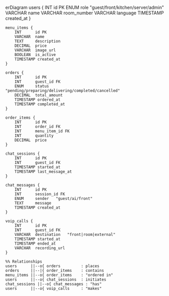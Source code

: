 erDiagram
    users {
        INT      id PK
        ENUM     role     "guest/front/kitchen/server/admin"
        VARCHAR  name
        VARCHAR  room_number
        VARCHAR  language
        TIMESTAMP created_at
    }

    menu_items {
        INT      id PK
        VARCHAR  name
        TEXT     description
        DECIMAL  price
        VARCHAR  image_url
        BOOLEAN  is_active
        TIMESTAMP created_at
    }

    orders {
        INT      id PK
        INT      guest_id FK
        ENUM     status   "pending/preparing/delivering/completed/cancelled"
        DECIMAL  total_amount
        TIMESTAMP ordered_at
        TIMESTAMP completed_at
    }

    order_items {
        INT      id PK
        INT      order_id FK
        INT      menu_item_id FK
        INT      quantity
        DECIMAL  price
    }

    chat_sessions {
        INT      id PK
        INT      guest_id FK
        TIMESTAMP started_at
        TIMESTAMP last_message_at
    }

    chat_messages {
        INT      id PK
        INT      session_id FK
        ENUM     sender   "guest/ai/front"
        TEXT     message
        TIMESTAMP created_at
    }

    voip_calls {
        INT      id PK
        INT      guest_id FK
        VARCHAR  destination   "front|room|external"
        TIMESTAMP started_at
        TIMESTAMP ended_at
        VARCHAR  recording_url
    }

    %% Relationships
    users      ||--o{ orders         : places
    orders     ||--|{ order_items    : contains
    menu_items ||--o{ order_items    : "ordered in"
    users      ||--o{ chat_sessions  : initiates
    chat_sessions ||--o{ chat_messages : "has"
    users      ||--o{ voip_calls     : "makes"
